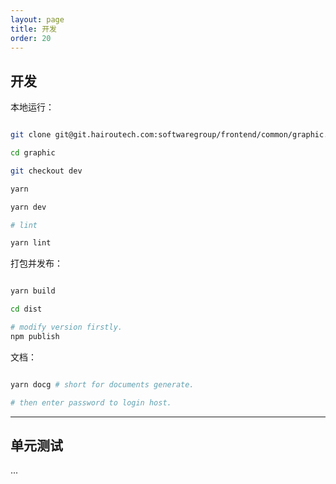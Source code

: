 ```yaml
---
layout: page
title: 开发
order: 20
---
```


## 开发

本地运行：

```sh

git clone git@git.hairoutech.com:softwaregroup/frontend/common/graphic.git

cd graphic

git checkout dev

yarn

yarn dev

# lint

yarn lint

```

打包并发布：

```sh

yarn build

cd dist

# modify version firstly.
npm publish

```

文档：

```sh

yarn docg # short for documents generate.

# then enter password to login host.

```

---

## 单元测试

...
